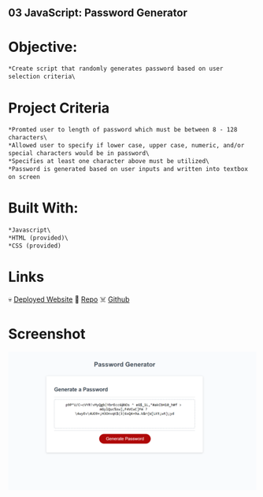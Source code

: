 ## 03 JavaScript: Password Generator

# Objective:
    *Create script that randomly generates password based on user selection criteria\

# Project Criteria 
    *Promted user to length of password which must be between 8 - 128 characters\
    *Allowed user to specify if lower case, upper case, numeric, and/or special characters would be in password\
    *Specifies at least one character above must be utilized\
    *Password is generated based on user inputs and written into textbox on screen

# Built With:
    *Javascript\
    *HTML (provided)\
    *CSS (provided)

# Links
💀 [Deployed Website](https://rpb543.github.io/password-generator/)
👻 [Repo](https://github.com/RPB543/password-generator)
☠️ [Github](https://github.com/RPB543)

# Screenshot
![Screenshot](./Assets/screenshot.PNG)
